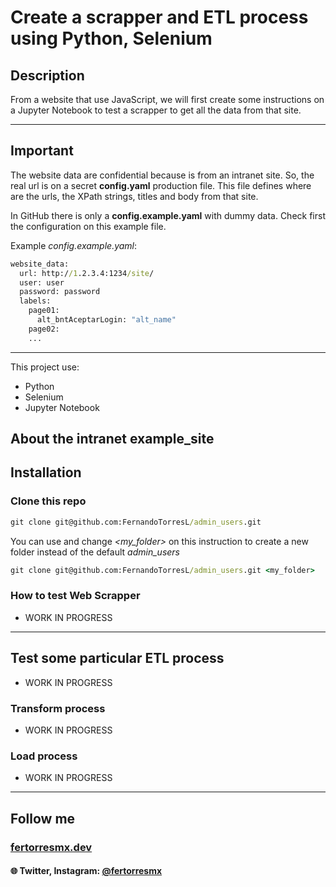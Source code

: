 # Create a scrapper and ETL process using Python, Selenium

## Description
From a website that use JavaScript, we will first create some instructions on a Jupyter Notebook to test a scrapper to get all the data from that site.

---

## Important
The website data are confidential because is from an intranet site.
So, the real url is on a secret **config.yaml** production file.
This file defines where are the urls, the XPath strings, titles and body from that site.

In GitHub there is only a **config.example.yaml** with dummy data.
Check first the configuration on this example file.

Example *config.example.yaml*:
```cmd
website_data:
  url: http://1.2.3.4:1234/site/
  user: user
  password: password
  labels:
    page01:
      alt_bntAceptarLogin: "alt_name"
    page02:
    ...
```
---

This project use:
- Python
- Selenium
- Jupyter Notebook

## About the intranet example_site




## Installation

### Clone this repo

```cmd
git clone git@github.com:FernandoTorresL/admin_users.git
```

You can use and change *<my_folder>* on this instruction to create a new folder instead of the default *admin_users*

```cmd
git clone git@github.com:FernandoTorresL/admin_users.git <my_folder>
```

### How to test Web Scrapper

- WORK IN PROGRESS

---

## Test some particular ETL process

- WORK IN PROGRESS

### Transform process

- WORK IN PROGRESS

### Load process

- WORK IN PROGRESS

---

## Follow me

### [fertorresmx.dev](https://www.fertorresmx.dev/)

#### :globe_with_meridians: Twitter, Instagram: [@fertorresmx](http://www.twitter/fertorresmx)

